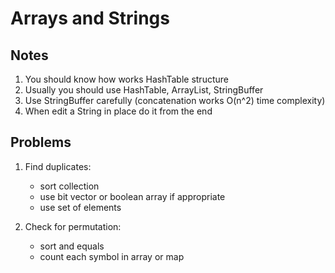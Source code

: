 # Arrays and Strings

## Notes
1. You should know how works HashTable structure
2. Usually you should use HashTable, ArrayList, StringBuffer
3. Use StringBuffer carefully (concatenation works O(n^2) time complexity)
4. When edit a String in place do it from the end
 
## Problems

1. Find duplicates:
    - sort collection
    - use bit vector or boolean array if appropriate
    - use set of elements
    
2. Check for permutation:
    - sort and equals
    - count each symbol in array or map

